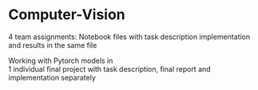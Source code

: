 # Computer-Vision
4 team assignments: Notebook files with task description implementation and results in the same file

Working with Pytorch models in  
1 individual final project with task description, final report and implementation separately
